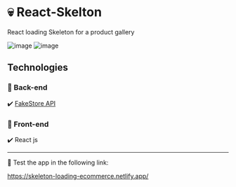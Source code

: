 # 💀 React-Skelton

React loading Skeleton for a product gallery

![image](https://user-images.githubusercontent.com/34925280/150699097-207bd5ca-7b3b-41e3-9222-d1da2dc460d3.png)
![image](https://user-images.githubusercontent.com/34925280/150699082-5dc8d0be-a64e-4344-92b0-7e76b72b6874.png)

## Technologies

### :small_blue_diamond: Back-end
:heavy_check_mark: [FakeStore API](https://fakestoreapi.com/) 

### :small_blue_diamond: Front-end
:heavy_check_mark: React js

<hr>

:space_invader: Test the app in the following link:

https://skeleton-loading-ecommerce.netlify.app/
